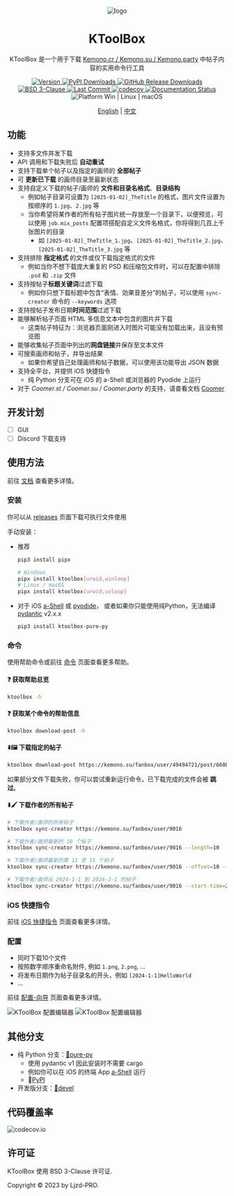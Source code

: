 <p align="center" style="text-decoration:none">
  <img align="center" src="https://cdn.jsdelivr.net/gh/Ljzd-PRO/KToolBox@latest/static/repository-open-graph-2.svg" alt="logo">
</p>

<h1 align="center">
  KToolBox
</h1>

<p align="center">
  KToolBox 是一个用于下载
  <a href="https://kemono.cr/">Kemono.cr / Kemono.su / Kemono.party</a>
  中帖子内容的实用命令行工具
</p>

<p align="center">
  <a href="https://pypi.org/project/ktoolbox" target="_blank">
    <img src="https://img.shields.io/github/v/release/Ljzd-PRO/KToolBox?logo=python" alt="Version">
  </a>

<a href="https://pypi.org/project/ktoolbox" target="_blank">
    <img src="https://img.shields.io/pypi/dm/ktoolbox?label=pypi-downloads" alt="PyPI Downloads">
  </a>

  <a href="https://github.com/Ljzd-PRO/KToolBox/releases" target="_blank">
    <img src="https://img.shields.io/github/downloads/Ljzd-PRO/KToolBox/total?label=github-downloads" alt="GitHub Release Downloads">
  </a>

  <a href="./LICENSE">
    <img src="https://img.shields.io/github/license/Ljzd-PRO/KToolBox" alt="BSD 3-Clause"/>
  </a>

  <a href="https://github.com/Ljzd-PRO/KToolBox/activity">
    <img src="https://img.shields.io/github/last-commit/Ljzd-PRO/KToolBox/devel" alt="Last Commit"/>
  </a>

  <a href="https://codecov.io/gh/Ljzd-PRO/KToolBox" target="_blank">
      <img src="https://codecov.io/gh/Ljzd-PRO/KToolBox/branch/master/graph/badge.svg?token=5XK9CYQHQN" alt="codecov"/>
  </a>

  <a href='https://ktoolbox.readthedocs.io/'>
    <img src='https://readthedocs.org/projects/ktoolbox/badge/?version=latest' alt='Documentation Status' />
  </a>

  <a style="text-decoration:none">
    <img src="https://img.shields.io/badge/Platform-Windows%20|%20Linux%20|%20macOS-blue" alt="Platform Win | Linux | macOS"/>
  </a>
</p>

<p align="center">
    <a href="./README.md">English</a> | <a href="./README_zh-CN.md">中文</a>
</p>

## 功能

- 支持多文件并发下载
- API 调用和下载失败后 **自动重试**
- 支持下载单个帖子以及指定的画师的 **全部帖子**
- 可 **更新已下载** 的画师目录至最新状态
- 支持自定义下载的帖子/画师的 **文件和目录名格式**、**目录结构**
  - 例如帖子目录可设置为 `[2025-01-02]_TheTitle` 的格式，图片文件设置为按顺序的 `1.jpg`、`2.jpg` 等
  - 当你希望将某作者的所有帖子图片统一存放至一个目录下，以便预览，可以使用 `job.mix_posts` 配置项搭配自定义文件名格式，你将得到几百上千张图片的目录
    - 如 `[2025-01-02]_TheTitle_1.jpg`、`[2025-01-02]_TheTitle_2.jpg`、`[2025-01-02]_TheTitle_3.jpg` 等
- 支持排除 **指定格式** 的文件或仅下载指定格式的文件
  - 例如当你不想下载庞大重复的 PSD 和压缩包文件时，可以在配置中排除 `.psd` 和 `.zip` 文件
- 支持按帖子**标题关键词**过滤下载
  - 例如你只想下载标题中包含“表情、効果音差分”的帖子，可以使用 `sync-creator` 命令的 `--keywords` 选项
- 支持按帖子发布日期**时间范围**过滤下载
- 能够解析帖子页面 HTML 多信息文本中包含的图片并下载
  - 这类帖子特征为：浏览器页面刚进入时图片可能没有加载出来，且没有预览图
- 能够收集帖子页面中列出的**网盘链接**并保存至文本文件
- 可搜索画师和帖子，并导出结果
  - 如果你希望自己处理画师和帖子数据，可以使用该功能导出 JSON 数据
- 支持全平台，并提供 iOS 快捷指令
  - 纯 Python 分支可在 iOS 的 a-Shell 或浏览器的 Pyodide 上运行
- 对于 _Coomer.st / Coomer.su / Coomer.party_ 的支持，请查看文档 [Coomer](https://ktoolbox.readthedocs.io/latest/zh/coomer/)

## 开发计划

- [ ] GUI
- [ ] Discord 下载支持

## 使用方法

前往 [文档](https://ktoolbox.readthedocs.io/latest/zh/) 查看更多详情。

### 安装

你可以从 [releases](https://github.com/Ljzd-PRO/KToolBox/releases) 页面下载可执行文件使用

手动安装：

- 推荐
  ```bash
  pip3 install pipx
  
  # Windows
  pipx install ktoolbox[urwid,winloop]
  # Linux / macOS
  pipx install ktoolbox[urwid,uvloop]
  ```

- 对于 iOS [a-Shell](https://github.com/holzschu/a-shell) 或 [pyodide](https://pyodide.org/en/stable/)，
或者如果你只能使用纯Python，无法编译 [pydantic](https://docs.pydantic.dev/latest/) v2.x.x
  ```bash
  pip3 install ktoolbox-pure-py
  ```

### 命令

使用帮助命令或前往 [命令](https://ktoolbox.readthedocs.io/latest/zh/commands/guide/) 页面查看更多帮助。
  
#### ❓ 获取帮助总览
```bash
ktoolbox -h
```
  
#### ❓ 获取某个命令的帮助信息
```bash
ktoolbox download-post -h
```

#### ⬇️🖼️ 下载指定的帖子
```bash
ktoolbox download-post https://kemono.su/fanbox/user/49494721/post/6608808
```

如果部分文件下载失败，你可以尝试重新运行命令，已下载完成的文件会被 **跳过**。
  
#### ⬇️🖌️ 下载作者的所有帖子
```bash
# 下载作者/画师的所有帖子
ktoolbox sync-creator https://kemono.su/fanbox/user/9016

# 下载作者/画师最新的 10 个帖子
ktoolbox sync-creator https://kemono.su/fanbox/user/9016 --length=10

# 下载作者/画师最新的第 11 至 15 个帖子
ktoolbox sync-creator https://kemono.su/fanbox/user/9016 --offset=10 --length=5

# 下载作者/画师从 2024-1-1 到 2024-3-1 的帖子
ktoolbox sync-creator https://kemono.su/fanbox/user/9016 --start-time=2024-1-1 --end-time=2024-3-1
```

### iOS 快捷指令

前往 [iOS 快捷指令](https://ktoolbox.readthedocs.io/latest/zh/shortcut/) 页面查看更多详情。

### 配置

- 同时下载10个文件
- 按照数字顺序重命名附件, 例如 `1.png`, `2.png`, ...
- 将发布日期作为帖子目录名的开头，例如 `[2024-1-1]HelloWorld`
- ...

前往 [配置-向导](https://ktoolbox.readthedocs.io/latest/zh/configuration/guide/) 页面查看更多详情。

![KToolBox 配置编辑器](https://cdn.jsdelivr.net/gh/Ljzd-PRO/KToolBox@latest/static/preview-2.png)
![KToolBox 配置编辑器](https://cdn.jsdelivr.net/gh/Ljzd-PRO/KToolBox@latest/static/preview-3.png)

## 其他分支

- 纯 Python 分支：[🔗pure-py](https://github.com/Ljzd-PRO/KToolBox/tree/pure-py)
  - 使用 pydantic v1 因此安装时不需要 cargo
  - 例如你可以在 iOS 的终端 App [a-Shell](https://github.com/holzschu/a-shell) 运行
  - 🔗[PyPI](https://pypi.org/project/ktoolbox-pure-py/)
- 开发版分支：[🔗devel](https://github.com/Ljzd-PRO/KToolBox/tree/devel)

## 代码覆盖率

![codecov.io](https://codecov.io/gh/Ljzd-PRO/KToolBox/graphs/sunburst.svg?token=5XK9CYQHQN)

## 许可证

KToolBox 使用 BSD 3-Clause 许可证.

Copyright © 2023 by Ljzd-PRO.
